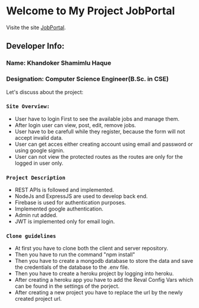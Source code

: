 # Welcome to My Project JobPortal

Visite the site [JobPortal](https://jobportal-d56af.web.app/).

## Developer Info:
### Name: Khandoker Shamimlu Haque
### Designation: Computer Science Engineer(B.Sc. in CSE)

Let's discuss about the project:


### `Site Overview:`

- User have to login First to see the available jobs and manage them.
- After login user can view, post, edit, remove jobs.
- User have to be carefull while they register, because the form will not accept invalid data.
- User can get acces either creating account using email and password or using google signin.
- User can not view the protected routes as the routes are only for the logged in user only.

### `Project Description`

- REST APIs is followed and implemented.
- NodeJs and ExpressJS are used to develop back end.
- Firebase is used for authentication purposes.
- Implemented google authentication.
- Admin rut added.
- JWT is implemented only for email login.

### `Clone guidelines`

- At first you have to clone both the client and server repository.
- Then you have to run the command "npm install"
- Then you have to create a mongodb database to store the data and save the credentials of the database to the .env file.
- Then you have to create a heroku project by logging into heroku.
- After creating a heroku app you have to add the Reval Config Vars which can be found in the settings of the porject.
- After creating a new project you have to replace the url by the newly created project url.

